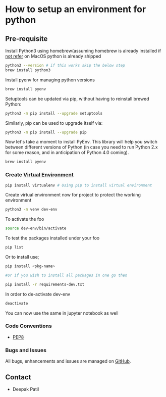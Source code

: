 # How to setup an environment for python

## Pre-requisite

Install Python3 using homebrew(assuming homebrew is already installed if [not refer](https://brew.sh) 
on MacOS python is already shipped

```bash
python3 --version # if this works skip the below step
brew install python3 
```
Install pyenv for managing python versions

```bash
brew install pyenv
```

Setuptools can be updated via pip, without having to reinstall brewed Python:

```bash
python3 -m pip install --upgrade setuptools
```

Similarly, pip can be used to upgrade itself via:

```bash
python3 -m pip install --upgrade pip
```

Now let's take a moment to install PyEnv. This library will help you switch between different versions of Python 
(in case you need to run Python 2.x for some reason, and in anticipation of Python 4.0 coming).
```bash
brew install pyenv
````
### Create [Virtual Environment](https://docs.python.org/3/library/venv.html)

```bash
pip install virtualenv # Using pip to install virtual environment
```
Create virtual environment now for project to protect the working environment

```bash
python3 -m venv dev-env 
```
To activate the foo
```bash
source dev-env/bin/activate
```

To test the packages installed under your foo
```bash
pip list
```

Or to install use;
```bash
pip install <pkg-name>

#or if you wish to install all packages in one go then

pip install -r requirements-dev.txt
```

In order to de-activate dev-env

```bash
deactivate
```

You can now use the same in jupyter notebook as well


### Code Conventions

* [PEP8](https://www.python.org/dev/peps/pep-0008)

### Bugs and Issues

All bugs, enhancements and issues are managed on [GitHub](https://github.com/deepakpatil/trapezium/issues).

## Contact

* Deepak Patil
